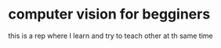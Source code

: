 # computer vision for begginers 
this is a rep where I learn and try to teach other at th same time 
